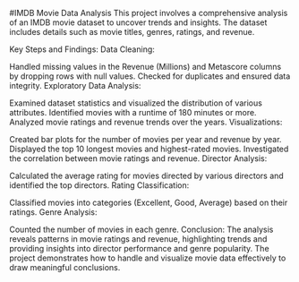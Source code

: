 #IMDB Movie Data Analysis
This project involves a comprehensive analysis of an IMDB movie dataset to uncover trends and insights. The dataset includes details such as movie titles, genres, ratings, and revenue.

Key Steps and Findings:
Data Cleaning:

Handled missing values in the Revenue (Millions) and Metascore columns by dropping rows with null values.
Checked for duplicates and ensured data integrity.
Exploratory Data Analysis:

Examined dataset statistics and visualized the distribution of various attributes.
Identified movies with a runtime of 180 minutes or more.
Analyzed movie ratings and revenue trends over the years.
Visualizations:

Created bar plots for the number of movies per year and revenue by year.
Displayed the top 10 longest movies and highest-rated movies.
Investigated the correlation between movie ratings and revenue.
Director Analysis:

Calculated the average rating for movies directed by various directors and identified the top directors.
Rating Classification:

Classified movies into categories (Excellent, Good, Average) based on their ratings.
Genre Analysis:

Counted the number of movies in each genre.
Conclusion:
The analysis reveals patterns in movie ratings and revenue, highlighting trends and providing insights into director performance and genre popularity. The project demonstrates how to handle and visualize movie data effectively to draw meaningful conclusions.
